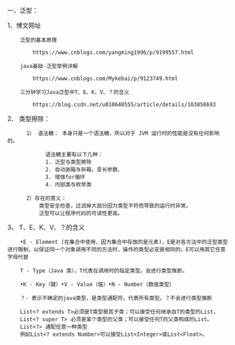 
一、泛型：
    
   1、博文网址
   
        泛型的基本原理
   
            https://www.cnblogs.com/yangming1996/p/9199557.html
    
        java基础-泛型举例详解
        
            https://www.cnblogs.com/Mykebai/p/9123749.html
            
        三分钟学习Java泛型中T、E、K、V、？的含义
        
            https://blog.csdn.net/u010648555/article/details/103858693
            
   2、 类型擦除：
                  
          1） 语法糖： 本身只是一个语法糖，所以对于 JVM 运行时的性能是没有任何影响的。
          
                语法糖主要有以下几种： 
                1. 泛型与类型擦除 
                2. 自动装箱与拆箱，变长参数、 
                3. 增强for循环 
                4. 内部类与枚举类
          
          2）存在的意义：
              类型安全检查，过滤掉大部分因为类型不符而导致的运行时异常。
              泛型可以让程序代码的可读性更高。
                      
            
   3、   T、E、K、V、？的含义         

        •E - Element (在集合中使用，因为集合中存放的是元素)，E是对各方法中的泛型类型进行限制，以保证同一个对象调用不同的方法时，操作的类型必定是相同的。E可以用其它任意字母代替
        
        T - Type（Java 类），T代表在调用时的指定类型。会进行类型推断。
        
        •K - Key（键）•V - Value（值）•N - Number（数值类型）
        
        ？- 表示不确定的java类型，是类型通配符，代表所有类型。？不会进行类型推断
        
        List<? extends T>必须是T类型极其子类；可以接受任何继承自T的类型的List，
        List<? super T> 必须是某个类型的父类；可以接受任何T的父类构成的List。
        List<?> 通配任意一种类型
        例如List<? extends Number>可以接受List<Integer>或List<Float>。